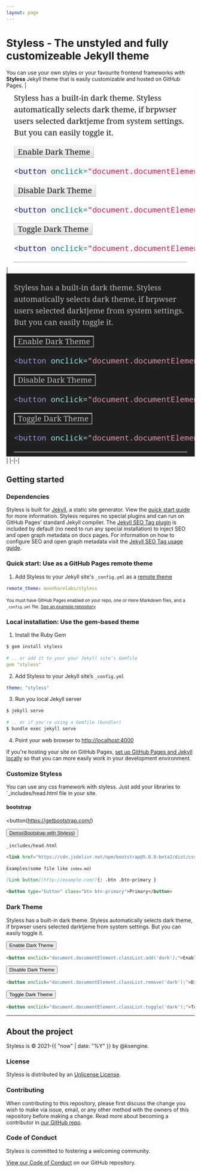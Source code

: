 ```yaml
---
layout: page
---
```

# Styless - The unstyled and fully customizeable Jekyll theme
You can use your own styles or your favourite frontend frameworks with **Styless** Jekyll theme that is easily customizable and hosted on GitHub Pages.
|![styless screenshot](https://github.com/MoonHareLabs/styless/raw/main/screenshot.jpg)|![styless dark mode screenshot](https://github.com/MoonHareLabs/styless/raw/main/dark-screenshot.jpg)|
|-|-|
## Getting started
### Dependencies
Styless is built for [Jekyll](https://jekyllrb.com/), a static site generator. View the [quick start guide](https://jekyllrb.com/) for more information. Styless requires no special plugins and can run on GitHub Pages’ standard Jekyll compiler. The [Jekyll SEO Tag plugin](https://github.com/jekyll/jekyll-seo-tag) is included by default (no need to run any special installation) to inject SEO and open graph metadata on docs pages. For information on how to configure SEO and open graph metadata visit the [Jekyll SEO Tag usage guide](https://jekyll.github.io/jekyll-seo-tag/usage/).

### Quick start: Use as a GitHub Pages remote theme

1. Add Styless to your Jekyll site's `_config.yml` as a [remote theme](https://blog.github.com/2017-11-29-use-any-theme-with-github-pages/)
```yaml
remote_theme: moonharelabs/styless
```
<small>You must have GitHub Pages enabled on your repo, one or more Markdown files, and a `_config.yml` file. [See an example repository](https://github.com/moonharelabs/styless/tree/main/docs)</small>


### Local installation: Use the gem-based theme

1. Install the Ruby Gem
```bash
$ gem install styless
```
```yaml
# .. or add it to your your Jekyll site’s Gemfile
gem "styless"
```
2. Add Styless to your Jekyll site’s `_config.yml`
```yaml
theme: "styless"
```
3. Run you local Jekyll server
```bash
$ jekyll serve
```
```bash
# .. or if you're using a Gemfile (bundler)
$ bundle exec jekyll serve
```
4. Point your web browser to [http://localhost:4000](http://localhost:4000)

If you're hosting your site on GitHub Pages, [set up GitHub Pages and Jekyll locally](https://help.github.com/en/articles/setting-up-your-github-pages-site-locally-with-jekyll) so that you can more easily work in your development environment.

### Customize Styless
You can use any css framework with styless. Just add your libraries to `_includes/head.html file in your site.

#### bootstrap
<button(https://getbootstrap.com/)

<button><a href="bootstrap">Demo(Bootstrap with Styless)</a></button>

<code>_includes/head.html</code>
```html
<link href="https://cdn.jsdelivr.net/npm/bootstrap@5.0.0-beta2/dist/css/bootstrap.min.css" rel="stylesheet" integrity="sha384-BmbxuPwQa2lc/FVzBcNJ7UAyJxM6wuqIj61tLrc4wSX0szH/Ev+nYRRuWlolflfl" crossorigin="anonymous">
```
<code>Examples(some file like `index.md`)</code>
```markdown
[Link button](http://example.com/){: .btn .btn-primary }
```
```html
<button type="button" class="btn btn-primary">Primary</button>
```

### Dark Theme
Styless has a built-in dark theme. Styless automatically selects dark theme, if brpwser users selected darktjeme from system settings. But you can easily toggle it.

<button onclick="document.documentElement.classList.add('dark');">Enable Dark Theme</button>

```html
<button onclick="document.documentElement.classList.add('dark');">Enable Dark Theme</button>
```

<button onclick="document.documentElement.classList.remove('dark');">Disable Dark Theme</button>

```html
<button onclick="document.documentElement.classList.remove('dark');">Disable Dark Theme</button>
```

<button onclick="document.documentElement.classList.toggle('dark');">Toggle Dark Theme</button>

```html
<button onclick="document.documentElement.classList.toggle('dark');">Toggle Dark Theme</button>
```
---

## About the project

Styless is &copy; 2021-{{ "now" | date: "%Y" }} by @ksengine.

### License

Styless is distributed by an [Unlicense License](https://github.com/moonharelabs/styless/tree/main/LICENSE).

### Contributing

When contributing to this repository, please first discuss the change you wish to make via issue,
email, or any other method with the owners of this repository before making a change. Read more about becoming a contributor in [our GitHub repo](https://github.com/moonharelabs/styless#contributing).

### Code of Conduct

Styless is committed to fostering a welcoming community.

[View our Code of Conduct](https://github.com/moonharelabs/styless/tree/main/CODE_OF_CONDUCT.md) on our GitHub repository.


